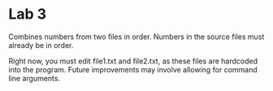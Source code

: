 Lab 3
=====

Combines numbers from two files in order. Numbers in the source files must already be in order.

Right now, you must edit file1.txt and file2.txt, as these files are hardcoded into the program. Future improvements may involve allowing for command line arguments.